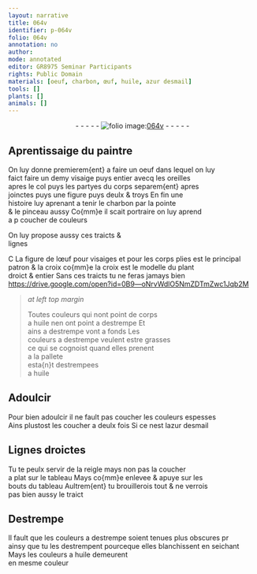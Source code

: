 ```yaml
---
layout: narrative
title: 064v
identifier: p-064v
folio: 064v
annotation: no
author:
mode: annotated
editor: GR8975 Seminar Participants
rights: Public Domain
materials: [oeuf, charbon, œuf, huile, azur desmail]
tools: []
plants: []
animals: []
---
```


<div class="folio" align="center">- - - - - <a href="http://gallica.bnf.fr/ark:/12148/btv1b10500001g/f134.image" target="_blank"><img src="https://cu-mkp.github.io/2017-workshop-edition/assets/photo-icon.png" alt="folio image: " style="display:inline-block; margin-bottom:-3px;"/>064v</a> - - - - - </div>  
  

## Aprentissaige du <span class="pro">paintre</span>

 
On luy donne premierem{ent} a faire un <span class="m">oeuf</span> dans lequel on luy<br/> faict faire un demy visaige puys entier avecq les oreilles<br/> apres le col puys les partyes du corps separem{ent} apres<br/> joinctes puys une figure puys deulx & troys En fin une<br/> histoire luy aprenant a tenir le <span class="m">charbon</span> par la pointe<br/> & le pinceau aussy Co{mm}e il scait portraire on luy aprend<br/> a p coucher de couleurs
 
On luy propose aussy ces traicts &<br/> lignes
 
C La figure de l<span class="m">œuf</span> pour visaiges et pour les corps plies est le principal<br/> patron & la croix co{mm}e la croix est le modelle du plant<br/> droict & entier Sans ces traicts tu ne feras jamays bien
   https://drive.google.com/open?id=0B9—oNrvWdlO5NmZDTmZwc1Jqb2M  
> *at left top margin*
> 
>   Toutes couleurs qui nont point de corps<br/> a <span class="m">huile</span> nen ont point a destrempe Et<br/> ains a destrempe vont a fonds Les<br/> couleurs a destrempe veulent estre grasses<br/> ce qui se cognoist quand elles prenent<br/> a la pallete<br/> esta{n}t destrempees<br/> a <span class="m">huile</span>
 
 
  

## Adoulcir

 
Pour bien adoulcir il ne fault pas coucher les couleurs espesses<br/> Ains plustost les coucher a deulx fois Si ce nest l<span class="m">azur desmail</span>
 
 
  

## Lignes droictes

 
Tu te peulx servir de la reigle mays non pas la coucher<br/> a plat sur le tableau Mays co{mm}e enlevee & apuye sur les<br/> bouts du tableau Aultrem{ent} tu brouillerois tout & ne verrois<br/> pas bien aussy le traict
 
 
  

## Destrempe

 
Il fault que les couleurs a destrempe soient tenues plus obscures pr<br/> ainsy que tu les destrempent pourceque elles blanchissent en seichant Mays les couleurs a <span class="m">huile</span> demeurent<br/> en mesme couleur
 
